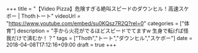 +++
title =  "【Video Pizza】危険すぎる絶叫スピードのダウンヒル！高速スケボー | Thothトート"
videoUrl = "https://www.youtube.com/embed/su0KQsz7R2Q?rel=0"
categories = ["体育"]
description = "手から火花がでるほどスピードでてますw 生身で転げば怪我だけで済むか！？"
tags = ["Thoth","トート","ダウンヒル","スケボー"]
date = 2018-04-08T17:12:16+09:00
draft = true
+++

